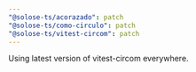 ```yaml
---
"@solose-ts/acorazado": patch
"@solose-ts/como-circulo": patch
"@solose-ts/vitest-circom": patch
---
```


Using latest version of vitest-circom everywhere.
